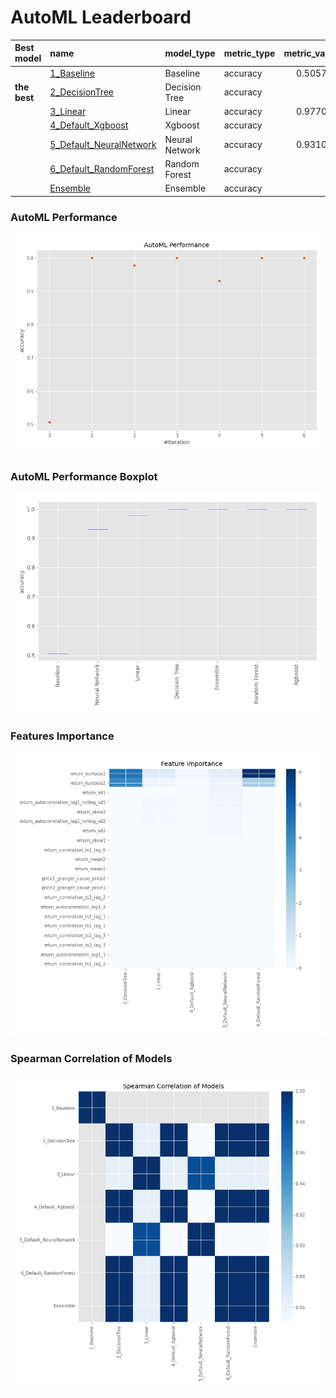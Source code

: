# AutoML Leaderboard

| Best model   | name                                                         | model_type     | metric_type   |   metric_value |   train_time |
|:-------------|:-------------------------------------------------------------|:---------------|:--------------|---------------:|-------------:|
|              | [1_Baseline](1_Baseline/README.md)                           | Baseline       | accuracy      |       0.505747 |         0.87 |
| **the best** | [2_DecisionTree](2_DecisionTree/README.md)                   | Decision Tree  | accuracy      |       1        |         5.15 |
|              | [3_Linear](3_Linear/README.md)                               | Linear         | accuracy      |       0.977011 |         3.15 |
|              | [4_Default_Xgboost](4_Default_Xgboost/README.md)             | Xgboost        | accuracy      |       1        |         2.91 |
|              | [5_Default_NeuralNetwork](5_Default_NeuralNetwork/README.md) | Neural Network | accuracy      |       0.931034 |         1.51 |
|              | [6_Default_RandomForest](6_Default_RandomForest/README.md)   | Random Forest  | accuracy      |       1        |         5.41 |
|              | [Ensemble](Ensemble/README.md)                               | Ensemble       | accuracy      |       1        |         0.19 |

### AutoML Performance
![AutoML Performance](ldb_performance.png)

### AutoML Performance Boxplot
![AutoML Performance Boxplot](ldb_performance_boxplot.png)

### Features Importance
![features importance across models](features_heatmap.png)



### Spearman Correlation of Models
![models spearman correlation](correlation_heatmap.png)

